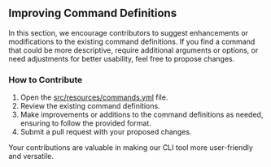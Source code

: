 ## Improving Command Definitions
In this section, we encourage contributors to suggest enhancements or modifications to the existing command definitions. If you find a command that could be more descriptive, require additional arguments or options, or need adjustments for better usability, feel free to propose changes.

### How to Contribute
1. Open the [src/resources/commands.yml](https://github.com/CloudImpl-Inc/cpm/blob/main/src/resources/commands.yml) file.
2. Review the existing command definitions.
3. Make improvements or additions to the command definitions as needed, ensuring to follow the provided format.
4. Submit a pull request with your proposed changes.

Your contributions are valuable in making our CLI tool more user-friendly and versatile.
